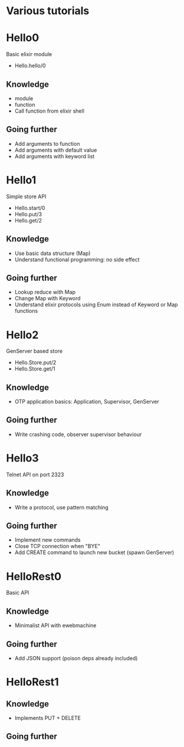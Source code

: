 # Various tutorials

# Hello0

Basic elixir module

* Hello.hello/0

## Knowledge

* module
* function
* Call function from elixir shell

## Going further

* Add arguments to function
* Add arguments with default value
* Add arguments with keyword list

# Hello1

Simple store API

* Hello.start/0
* Hello.put/3
* Hello.get/2

## Knowledge

* Use basic data structure (Map)
* Understand functional programming: no side effect

## Going further

* Lookup reduce with Map
* Change Map with Keyword
* Understand elixir protocols using Enum instead of Keyword or Map
  functions

# Hello2

GenServer based store

* Hello.Store.put/2
* Hello.Store.get/1

## Knowledge

* OTP application basics: Application, Supervisor, GenServer

## Going further

* Write crashing code, observer supervisor behaviour
  
# Hello3

Telnet API on port 2323

## Knowledge

* Write a protocol, use pattern matching

## Going further

* Implement new commands
* Close TCP connection when "BYE"
* Add CREATE command to launch new bucket (spawn GenServer)

# HelloRest0

Basic API

## Knowledge

* Minimalist API with ewebmachine

## Going further

* Add JSON support (poison deps already included)

# HelloRest1

## Knowledge

* Implements PUT + DELETE

## Going further


